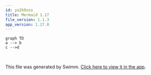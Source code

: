 ```yaml
---
id: ya2b9oss
title: Mermaid 1.17
file_version: 1.1.3
app_version: 1.17.0
---
```


<!--MERMAID {width:25}-->
```mermaid
graph TD
a --> b
c -->d
```
<!--MCONTENT {content: "graph TD<br/>\na \\-\\-\\> b<br/>\nc \\-\\-\\>d"} --->

<br/>

This file was generated by Swimm. [Click here to view it in the app](https://swimm-web-app.web.app/repos/Z2l0aHViJTNBJTNBY3NoYXJwLXNoYXVsLXRlc3QlM0ElM0Fzd2ltbWlv/docs/ya2b9oss).
